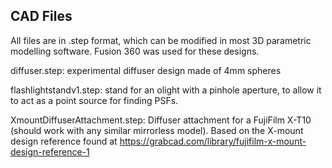 ## CAD Files

All files are in .step format, which can be modified in most 3D parametric modelling software. Fusion 360 was used for these designs. 


diffuser.step: experimental diffuser design made of 4mm spheres

flashlightstandv1.step: stand for an olight with a pinhole aperture, to allow it to act as a point source for finding PSFs. 

XmountDiffuserAttachment.step: Diffuser attachment for a FujiFilm X-T10 (should work with any similar mirrorless model). Based on the X-mount design reference found at https://grabcad.com/library/fujifilm-x-mount-design-reference-1
